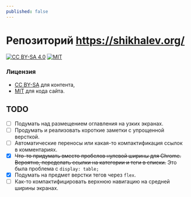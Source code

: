 ```yaml
---
published: false
---
```

# Репозиторий https://shikhalev.org/

[![CC BY-SA 4.0][cc-by-sa-shield]][cc-by-sa]
[![MIT][mit-shield]][mit]

### Лицензия

* [CC BY-SA][cc-by-sa] для контента,
* [MIT][mit] для кода сайта.

[cc-by-sa]: http://creativecommons.org/licenses/by-sa/4.0/
[cc-by-sa-shield]: https://img.shields.io/badge/license-CC%20BY--SA%204.0-yellow
[mit]: LICENSE
[mit-shield]: https://img.shields.io/badge/license-MIT-green

## TODO

- [ ] Подумать над размещением оглавления на узких экранах.
- [ ] Продумать и реализовать короткие заметки с упрощенной версткой.
- [ ] Автоматические переносы или какая-то компактификация ссылок в комментариях.
- [x] <s>Что-то придумать вместо пробелов нулевой ширины для Chrome. Вероятно, переделать ссылки на категории и теги в списки.</s> Это была проблема с `display: table;`
- [x] Подумать на предмет верстки тегов через `flex`.
- [ ] Как-то компактифицировать верхнюю навигацию на средней ширины экранах.
